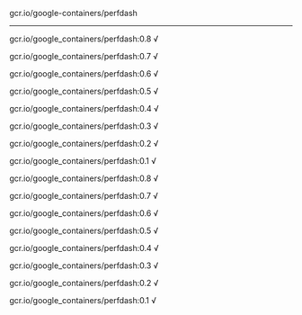 gcr.io/google-containers/perfdash 

----
gcr.io/google_containers/perfdash:0.8 √

gcr.io/google_containers/perfdash:0.7 √

gcr.io/google_containers/perfdash:0.6 √

gcr.io/google_containers/perfdash:0.5 √

gcr.io/google_containers/perfdash:0.4 √

gcr.io/google_containers/perfdash:0.3 √

gcr.io/google_containers/perfdash:0.2 √

gcr.io/google_containers/perfdash:0.1 √

gcr.io/google_containers/perfdash:0.8 √

gcr.io/google_containers/perfdash:0.7 √

gcr.io/google_containers/perfdash:0.6 √

gcr.io/google_containers/perfdash:0.5 √

gcr.io/google_containers/perfdash:0.4 √

gcr.io/google_containers/perfdash:0.3 √

gcr.io/google_containers/perfdash:0.2 √

gcr.io/google_containers/perfdash:0.1 √

